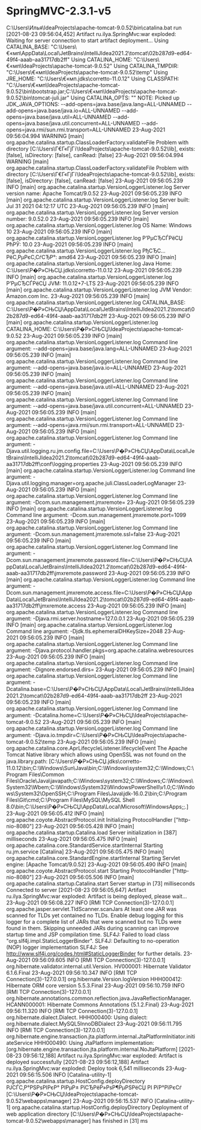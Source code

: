 # SpringMVC-2.3.1-v5


C:\Users\Илья\IdeaProjects\apache-tomcat-9.0.52\bin\catalina.bat run
[2021-08-23 09:56:04,452] Artifact ru.ilya.SpringMvc:war exploded: Waiting for server connection to start artifact deployment...
Using CATALINA_BASE:   "C:\Users\€«мп\AppData\Local\JetBrains\IntelliJIdea2021.2\tomcat\02b287d9-ed64-49f4-aaab-aa31717db2ff"
Using CATALINA_HOME:   "C:\Users\€«мп\IdeaProjects\apache-tomcat-9.0.52"
Using CATALINA_TMPDIR: "C:\Users\€«мп\IdeaProjects\apache-tomcat-9.0.52\temp"
Using JRE_HOME:        "C:\Users\€«мп\.jdks\corretto-11.0.12"
Using CLASSPATH:       "C:\Users\€«мп\IdeaProjects\apache-tomcat-9.0.52\bin\bootstrap.jar;C:\Users\€«мп\IdeaProjects\apache-tomcat-9.0.52\bin\tomcat-juli.jar"
Using CATALINA_OPTS:   ""
NOTE: Picked up JDK_JAVA_OPTIONS:  --add-opens=java.base/java.lang=ALL-UNNAMED --add-opens=java.base/java.io=ALL-UNNAMED --add-opens=java.base/java.util=ALL-UNNAMED --add-opens=java.base/java.util.concurrent=ALL-UNNAMED --add-opens=java.rmi/sun.rmi.transport=ALL-UNNAMED
23-Aug-2021 09:56:04.994 WARNING [main] org.apache.catalina.startup.ClassLoaderFactory.validateFile Problem with directory [C:\Users\Г€Г«ГјГї\IdeaProjects\apache-tomcat-9.0.52\lib], exists: [false], isDirectory: [false], canRead: [false]
23-Aug-2021 09:56:04.994 WARNING [main] org.apache.catalina.startup.ClassLoaderFactory.validateFile Problem with directory [C:\Users\Г€Г«ГјГї\IdeaProjects\apache-tomcat-9.0.52\lib], exists: [false], isDirectory: [false], canRead: [false]
23-Aug-2021 09:56:05.239 INFO [main] org.apache.catalina.startup.VersionLoggerListener.log Server version name:   Apache Tomcat/9.0.52
23-Aug-2021 09:56:05.239 INFO [main] org.apache.catalina.startup.VersionLoggerListener.log Server built:          Jul 31 2021 04:12:17 UTC
23-Aug-2021 09:56:05.239 INFO [main] org.apache.catalina.startup.VersionLoggerListener.log Server version number: 9.0.52.0
23-Aug-2021 09:56:05.239 INFO [main] org.apache.catalina.startup.VersionLoggerListener.log OS Name:               Windows 10
23-Aug-2021 09:56:05.239 INFO [main] org.apache.catalina.startup.VersionLoggerListener.log Р’РµСЂСЃРёСЏ РћРЎ:             10.0
23-Aug-2021 09:56:05.239 INFO [main] org.apache.catalina.startup.VersionLoggerListener.log РђСЂС…РёС‚РµРєС‚СѓСЂР°:           amd64
23-Aug-2021 09:56:05.239 INFO [main] org.apache.catalina.startup.VersionLoggerListener.log Java Home:             C:\Users\Р�Р»СЊСЏ\.jdks\corretto-11.0.12
23-Aug-2021 09:56:05.239 INFO [main] org.apache.catalina.startup.VersionLoggerListener.log Р’РµСЂСЃРёСЏ JVM:            11.0.12+7-LTS
23-Aug-2021 09:56:05.239 INFO [main] org.apache.catalina.startup.VersionLoggerListener.log JVM Vendor:            Amazon.com Inc.
23-Aug-2021 09:56:05.239 INFO [main] org.apache.catalina.startup.VersionLoggerListener.log CATALINA_BASE:         C:\Users\Р�Р»СЊСЏ\AppData\Local\JetBrains\IntelliJIdea2021.2\tomcat\02b287d9-ed64-49f4-aaab-aa31717db2ff
23-Aug-2021 09:56:05.239 INFO [main] org.apache.catalina.startup.VersionLoggerListener.log CATALINA_HOME:         C:\Users\Р�Р»СЊСЏ\IdeaProjects\apache-tomcat-9.0.52
23-Aug-2021 09:56:05.239 INFO [main] org.apache.catalina.startup.VersionLoggerListener.log Command line argument: --add-opens=java.base/java.lang=ALL-UNNAMED
23-Aug-2021 09:56:05.239 INFO [main] org.apache.catalina.startup.VersionLoggerListener.log Command line argument: --add-opens=java.base/java.io=ALL-UNNAMED
23-Aug-2021 09:56:05.239 INFO [main] org.apache.catalina.startup.VersionLoggerListener.log Command line argument: --add-opens=java.base/java.util=ALL-UNNAMED
23-Aug-2021 09:56:05.239 INFO [main] org.apache.catalina.startup.VersionLoggerListener.log Command line argument: --add-opens=java.base/java.util.concurrent=ALL-UNNAMED
23-Aug-2021 09:56:05.239 INFO [main] org.apache.catalina.startup.VersionLoggerListener.log Command line argument: --add-opens=java.rmi/sun.rmi.transport=ALL-UNNAMED
23-Aug-2021 09:56:05.239 INFO [main] org.apache.catalina.startup.VersionLoggerListener.log Command line argument: -Djava.util.logging.ru.jm.config.file=C:\Users\Р�Р»СЊСЏ\AppData\Local\JetBrains\IntelliJIdea2021.2\tomcat\02b287d9-ed64-49f4-aaab-aa31717db2ff\conf\logging.properties
23-Aug-2021 09:56:05.239 INFO [main] org.apache.catalina.startup.VersionLoggerListener.log Command line argument: -Djava.util.logging.manager=org.apache.juli.ClassLoaderLogManager
23-Aug-2021 09:56:05.239 INFO [main] org.apache.catalina.startup.VersionLoggerListener.log Command line argument: -Dcom.sun.management.jmxremote=
23-Aug-2021 09:56:05.239 INFO [main] org.apache.catalina.startup.VersionLoggerListener.log Command line argument: -Dcom.sun.management.jmxremote.port=1099
23-Aug-2021 09:56:05.239 INFO [main] org.apache.catalina.startup.VersionLoggerListener.log Command line argument: -Dcom.sun.management.jmxremote.ssl=false
23-Aug-2021 09:56:05.239 INFO [main] org.apache.catalina.startup.VersionLoggerListener.log Command line argument: -Dcom.sun.management.jmxremote.password.file=C:\Users\Р�Р»СЊСЏ\AppData\Local\JetBrains\IntelliJIdea2021.2\tomcat\02b287d9-ed64-49f4-aaab-aa31717db2ff\jmxremote.password
23-Aug-2021 09:56:05.239 INFO [main] org.apache.catalina.startup.VersionLoggerListener.log Command line argument: -Dcom.sun.management.jmxremote.access.file=C:\Users\Р�Р»СЊСЏ\AppData\Local\JetBrains\IntelliJIdea2021.2\tomcat\02b287d9-ed64-49f4-aaab-aa31717db2ff\jmxremote.access
23-Aug-2021 09:56:05.239 INFO [main] org.apache.catalina.startup.VersionLoggerListener.log Command line argument: -Djava.rmi.server.hostname=127.0.0.1
23-Aug-2021 09:56:05.239 INFO [main] org.apache.catalina.startup.VersionLoggerListener.log Command line argument: -Djdk.tls.ephemeralDHKeySize=2048
23-Aug-2021 09:56:05.239 INFO [main] org.apache.catalina.startup.VersionLoggerListener.log Command line argument: -Djava.protocol.handler.pkgs=org.apache.catalina.webresources
23-Aug-2021 09:56:05.239 INFO [main] org.apache.catalina.startup.VersionLoggerListener.log Command line argument: -Dignore.endorsed.dirs=
23-Aug-2021 09:56:05.239 INFO [main] org.apache.catalina.startup.VersionLoggerListener.log Command line argument: -Dcatalina.base=C:\Users\Р�Р»СЊСЏ\AppData\Local\JetBrains\IntelliJIdea2021.2\tomcat\02b287d9-ed64-49f4-aaab-aa31717db2ff
23-Aug-2021 09:56:05.239 INFO [main] org.apache.catalina.startup.VersionLoggerListener.log Command line argument: -Dcatalina.home=C:\Users\Р�Р»СЊСЏ\IdeaProjects\apache-tomcat-9.0.52
23-Aug-2021 09:56:05.239 INFO [main] org.apache.catalina.startup.VersionLoggerListener.log Command line argument: -Djava.io.tmpdir=C:\Users\Р�Р»СЊСЏ\IdeaProjects\apache-tomcat-9.0.52\temp
23-Aug-2021 09:56:05.239 INFO [main] org.apache.catalina.core.AprLifecycleListener.lifecycleEvent The Apache Tomcat Native library which allows using OpenSSL was not found on the java.library.path: [C:\Users\Р�Р»СЊСЏ\.jdks\corretto-11.0.12\bin;C:\Windows\Sun\Java\bin;C:\Windows\system32;C:\Windows;C:\Program Files\Common Files\Oracle\Java\javapath;C:\Windows\system32;C:\Windows;C:\Windows\System32\Wbem;C:\Windows\System32\WindowsPowerShell\v1.0\;C:\Windows\System32\OpenSSH\;C:\Program Files\Java\jdk-16.0.2\bin;C:\Program Files\Git\cmd;C:\Program Files\MySQL\MySQL Shell 8.0\bin\;C:\Users\Р�Р»СЊСЏ\AppData\Local\Microsoft\WindowsApps;;.]
23-Aug-2021 09:56:05.412 INFO [main] org.apache.coyote.AbstractProtocol.init Initializing ProtocolHandler ["http-nio-8080"]
23-Aug-2021 09:56:05.428 INFO [main] org.apache.catalina.startup.Catalina.load Server initialization in [387] milliseconds
23-Aug-2021 09:56:05.475 INFO [main] org.apache.catalina.core.StandardService.startInternal Starting ru.jm.service [Catalina]
23-Aug-2021 09:56:05.475 INFO [main] org.apache.catalina.core.StandardEngine.startInternal Starting Servlet engine: [Apache Tomcat/9.0.52]
23-Aug-2021 09:56:05.490 INFO [main] org.apache.coyote.AbstractProtocol.start Starting ProtocolHandler ["http-nio-8080"]
23-Aug-2021 09:56:05.506 INFO [main] org.apache.catalina.startup.Catalina.start Server startup in [73] milliseconds
Connected to server
[2021-08-23 09:56:05,647] Artifact ru.ilya.SpringMvc:war exploded: Artifact is being deployed, please wait...
23-Aug-2021 09:56:08.227 INFO [RMI TCP Connection(3)-127.0.0.1] org.apache.jasper.servlet.TldScanner.scanJars At least one JAR was scanned for TLDs yet contained no TLDs. Enable debug logging for this logger for a complete list of JARs that were scanned but no TLDs were found in them. Skipping unneeded JARs during scanning can improve startup time and JSP compilation time.
SLF4J: Failed to load class "org.slf4j.impl.StaticLoggerBinder".
SLF4J: Defaulting to no-operation (NOP) logger implementation
SLF4J: See http://www.slf4j.org/codes.html#StaticLoggerBinder for further details.
23-Aug-2021 09:56:09.605 INFO [RMI TCP Connection(3)-127.0.0.1] org.hibernate.validator.internal.util.Version.<clinit> HV000001: Hibernate Validator 6.1.6.Final
23-Aug-2021 09:56:10.347 INFO [RMI TCP Connection(3)-127.0.0.1] org.hibernate.Version.logVersion HHH000412: Hibernate ORM core version 5.5.3.Final
23-Aug-2021 09:56:10.759 INFO [RMI TCP Connection(3)-127.0.0.1] org.hibernate.annotations.common.reflection.java.JavaReflectionManager.<clinit> HCANN000001: Hibernate Commons Annotations {5.1.2.Final}
23-Aug-2021 09:56:11.320 INFO [RMI TCP Connection(3)-127.0.0.1] org.hibernate.dialect.Dialect.<init> HHH000400: Using dialect: org.hibernate.dialect.MySQL5InnoDBDialect
23-Aug-2021 09:56:11.795 INFO [RMI TCP Connection(3)-127.0.0.1] org.hibernate.engine.transaction.jta.platform.internal.JtaPlatformInitiator.initiateService HHH000490: Using JtaPlatform implementation: [org.hibernate.engine.transaction.jta.platform.internal.NoJtaPlatform]
[2021-08-23 09:56:12,188] Artifact ru.ilya.SpringMvc:war exploded: Artifact is deployed successfully
[2021-08-23 09:56:12,188] Artifact ru.ilya.SpringMvc:war exploded: Deploy took 6,541 milliseconds
23-Aug-2021 09:56:15.506 INFO [Catalina-utility-1] org.apache.catalina.startup.HostConfig.deployDirectory РЈСЃС‚Р°РЅРѕРІРєР° РІРµР± РїСЂРёР»РѕР¶РµРЅРёСЏ РІ РїР°РїРєСѓ [C:\Users\Р�Р»СЊСЏ\IdeaProjects\apache-tomcat-9.0.52\webapps\manager]
23-Aug-2021 09:56:15.537 INFO [Catalina-utility-1] org.apache.catalina.startup.HostConfig.deployDirectory Deployment of web application directory [C:\Users\Р�Р»СЊСЏ\IdeaProjects\apache-tomcat-9.0.52\webapps\manager] has finished in [31] ms
